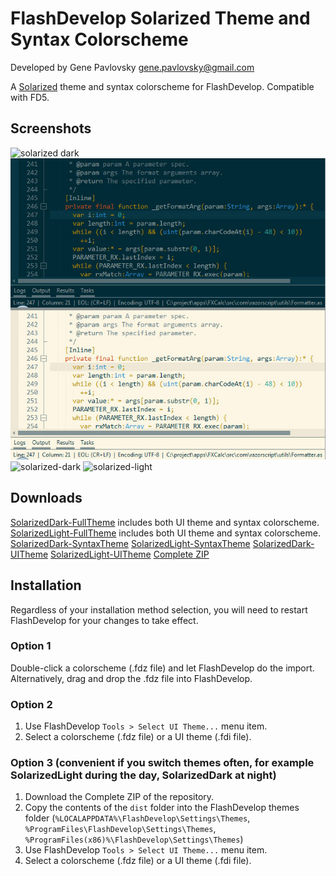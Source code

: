 FlashDevelop Solarized Theme and Syntax Colorscheme
===================================================

Developed by Gene Pavlovsky <gene.pavlovsky@gmail.com>

A [Solarized](http://ethanschoonover.com/solarized) theme and syntax colorscheme for FlashDevelop. Compatible with FD5.

Screenshots
-----------

![solarized dark](https://github.com/altercation/solarized/raw/master/img/solarized-vim.png)
![solarized](https://raw.githubusercontent.com/gene-pavlovsky/flashdevelop-colors-solarized/master/image/fd_solarized.jpg)
![solarized-dark](https://github.com/gene-pavlovsky/flashdevelop-colors-solarized/tree/master/image/fd_solarized_dark.jpg)
![solarized-light](https://github.com/gene-pavlovsky/flashdevelop-colors-solarized/tree/master/image/fd_solarized_light.jpg)

Downloads
------------
[SolarizedDark-FullTheme](https://github.com/gene-pavlovsky/flashdevelop-colors-solarized/tree/master/solarized/dist/FullThemes/SolarizedDark.fdz) includes both UI theme and syntax colorscheme.
[SolarizedLight-FullTheme](https://github.com/gene-pavlovsky/flashdevelop-colors-solarized/tree/master/solarized/dist/FullThemes/SolarizedLight.fdz) includes both UI theme and syntax colorscheme.
[SolarizedDark-SyntaxTheme](https://github.com/gene-pavlovsky/flashdevelop-colors-solarized/tree/master/solarized/dist/SyntaxThemes/SolarizedDark.fdz)
[SolarizedLight-SyntaxTheme](https://github.com/gene-pavlovsky/flashdevelop-colors-solarized/tree/master/solarized/dist/SyntaxThemes/SolarizedLight.fdz)
[SolarizedDark-UITheme](https://github.com/gene-pavlovsky/flashdevelop-colors-solarized/tree/master/solarized/dist/SolarizedDark.fdi)
[SolarizedLight-UITheme](https://github.com/gene-pavlovsky/flashdevelop-colors-solarized/tree/master/solarized/dist/SolarizedLight.fdi)
[Complete ZIP](https://github.com/gene-pavlovsky/flashdevelop-colors-solarized/archive/master.zip)

Installation
------------

Regardless of your installation method selection, you will need to restart FlashDevelop for your changes to take effect.

### Option 1

Double-click a colorscheme (.fdz file) and let FlashDevelop do the import. Alternatively, drag and drop the .fdz file into FlashDevelop.

### Option 2

1. Use FlashDevelop `Tools > Select UI Theme...` menu item.
2. Select a colorscheme (.fdz file) or a UI theme (.fdi file).

### Option 3 (convenient if you switch themes often, for example SolarizedLight during the day, SolarizedDark at night)

1. Download the Complete ZIP of the repository.
2. Copy the contents of the `dist` folder into the FlashDevelop themes folder (`%LOCALAPPDATA%\FlashDevelop\Settings\Themes`, `%ProgramFiles\FlashDevelop\Settings\Themes`, `%ProgramFiles(x86)%\FlashDevelop\Settings\Themes`)
3. Use FlashDevelop `Tools > Select UI Theme...` menu item.
4. Select a colorscheme (.fdz file) or a UI theme (.fdi file).
